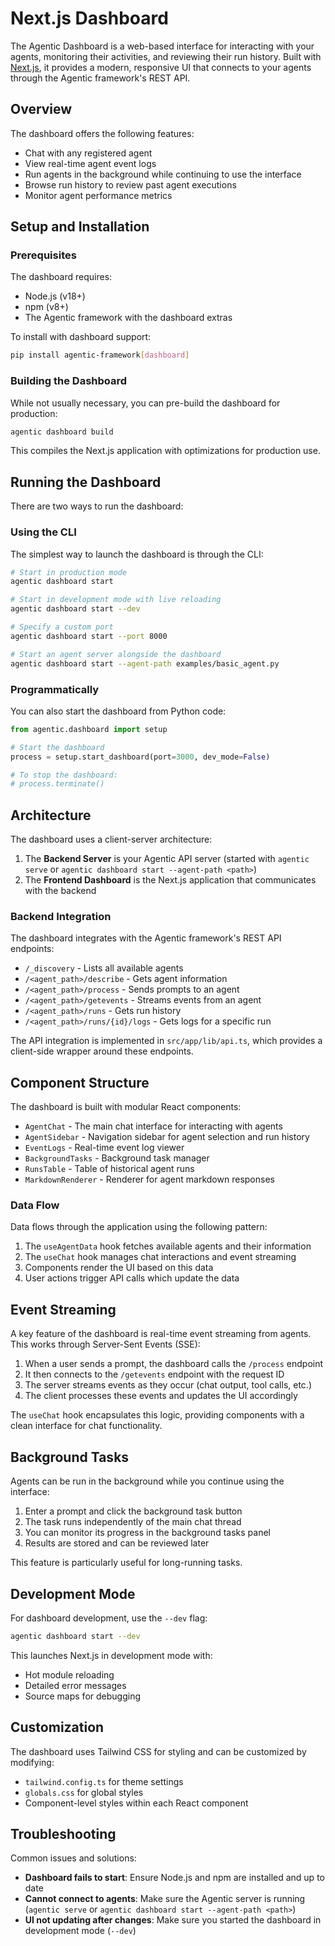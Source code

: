 # Next.js Dashboard

The Agentic Dashboard is a web-based interface for interacting with your agents, monitoring their activities, and reviewing their run history. Built with [Next.js](https://nextjs.org/docs), it provides a modern, responsive UI that connects to your agents through the Agentic framework's REST API.

## Overview

The dashboard offers the following features:

- Chat with any registered agent
- View real-time agent event logs
- Run agents in the background while continuing to use the interface
- Browse run history to review past agent executions
- Monitor agent performance metrics

## Setup and Installation

### Prerequisites

The dashboard requires:

- Node.js (v18+) 
- npm (v8+)
- The Agentic framework with the dashboard extras

To install with dashboard support:

```bash
pip install agentic-framework[dashboard]
```

### Building the Dashboard

While not usually necessary, you can pre-build the dashboard for production:

```bash
agentic dashboard build
```

This compiles the Next.js application with optimizations for production use.

## Running the Dashboard

There are two ways to run the dashboard:

### Using the CLI

The simplest way to launch the dashboard is through the CLI:

```bash
# Start in production mode
agentic dashboard start

# Start in development mode with live reloading
agentic dashboard start --dev

# Specify a custom port
agentic dashboard start --port 8000

# Start an agent server alongside the dashboard
agentic dashboard start --agent-path examples/basic_agent.py
```

### Programmatically

You can also start the dashboard from Python code:

```python
from agentic.dashboard import setup

# Start the dashboard
process = setup.start_dashboard(port=3000, dev_mode=False)

# To stop the dashboard:
# process.terminate()
```

## Architecture

The dashboard uses a client-server architecture:

1. The **Backend Server** is your Agentic API server (started with `agentic serve` or `agentic dashboard start --agent-path <path>`)
2. The **Frontend Dashboard** is the Next.js application that communicates with the backend

### Backend Integration

The dashboard integrates with the Agentic framework's REST API endpoints:

- `/_discovery` - Lists all available agents
- `/<agent_path>/describe` - Gets agent information
- `/<agent_path>/process` - Sends prompts to an agent
- `/<agent_path>/getevents` - Streams events from an agent
- `/<agent_path>/runs` - Gets run history
- `/<agent_path>/runs/{id}/logs` - Gets logs for a specific run

The API integration is implemented in `src/app/lib/api.ts`, which provides a client-side wrapper around these endpoints.

## Component Structure

The dashboard is built with modular React components:

- `AgentChat` - The main chat interface for interacting with agents
- `AgentSidebar` - Navigation sidebar for agent selection and run history
- `EventLogs` - Real-time event log viewer
- `BackgroundTasks` - Background task manager
- `RunsTable` - Table of historical agent runs
- `MarkdownRenderer` - Renderer for agent markdown responses

### Data Flow

Data flows through the application using the following pattern:

1. The `useAgentData` hook fetches available agents and their information
2. The `useChat` hook manages chat interactions and event streaming
3. Components render the UI based on this data
4. User actions trigger API calls which update the data

## Event Streaming

A key feature of the dashboard is real-time event streaming from agents. This works through Server-Sent Events (SSE):

1. When a user sends a prompt, the dashboard calls the `/process` endpoint
2. It then connects to the `/getevents` endpoint with the request ID
3. The server streams events as they occur (chat output, tool calls, etc.)
4. The client processes these events and updates the UI accordingly

The `useChat` hook encapsulates this logic, providing components with a clean interface for chat functionality.

## Background Tasks

Agents can be run in the background while you continue using the interface:

1. Enter a prompt and click the background task button
2. The task runs independently of the main chat thread
3. You can monitor its progress in the background tasks panel
4. Results are stored and can be reviewed later

This feature is particularly useful for long-running tasks.

## Development Mode

For dashboard development, use the `--dev` flag:

```bash
agentic dashboard start --dev
```

This launches Next.js in development mode with:
- Hot module reloading
- Detailed error messages
- Source maps for debugging

## Customization

The dashboard uses Tailwind CSS for styling and can be customized by modifying:

- `tailwind.config.ts` for theme settings
- `globals.css` for global styles
- Component-level styles within each React component

## Troubleshooting

Common issues and solutions:

- **Dashboard fails to start**: Ensure Node.js and npm are installed and up to date
- **Cannot connect to agents**: Make sure the Agentic server is running (`agentic serve` or `agentic dashboard start --agent-path <path>`)
- **UI not updating after changes**: Make sure you started the dashboard in development mode (`--dev`)
